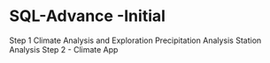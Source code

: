# SQL-Advance -Initial 
Step 1
Climate Analysis and Exploration
Precipitation Analysis
Station Analysis
Step 2 - Climate App
